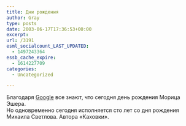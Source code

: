```yaml
---
title: Дни рождения
author: Gray
type: posts
date: 2003-06-17T17:36:53+00:00
excerpt:
url: /3191
esml_socialcount_LAST_UPDATED:
  - 1497243364
essb_cache_expire:
  - 1614227709
categories:
  - Uncategorized

---
```








Благодаря <a href="http://google.com/" target="_blank">Google</a> все знают, что сегодня день рождения Морица Эшера.  
Но одновременно сегодня исполняется сто лет со дня рождения Михаила Светлова. Автора &#171;Каховки&#187;.